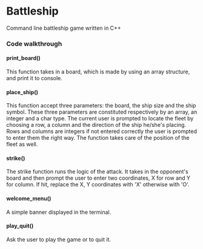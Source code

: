 # Battleship
Command line battleship game written in C++

### Code walkthrough

#### print_board()
This function takes in a board, which is made by using an array structure, and print it to console.

#### place_ship()
This function accept three parameters: the board, the ship size and the ship symbol.
These three parameters are constituted respectively by an array, an integer and a char type.
The current user is prompted to locate the fleet by choosing a row, a column and the direction
of the ship he/she's placing. Rows and columns are integers if not entered correctly the user
is prompted to enter them the right way. The function takes care of the position of the fleet as well.

#### strike()
The strike function runs the logic of the attack. It takes in the opponent's board and then
prompt the user to enter two coordinates, X for row and Y for column. If hit, replace the 
X, Y coordinates with 'X' otherwise with 'O'.

#### welcome_menu()
A simple banner displayed in the terminal. 

#### play_quit()
Ask the user to play the game or to quit it.
